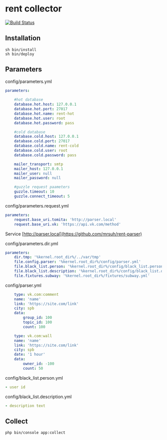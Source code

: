 # rent collector

[![Build Status](https://travis-ci.org/mrsuh/rent-collector.svg?branch=master)](https://travis-ci.org/mrsuh/rent-collector)

## Installation
```
sh bin/install
sh bin/deploy
```

## Parameters

config/parameters.yml
```yml
parameters:
    
    #hot database
    database.hot.host: 127.0.0.1
    database.hot.port: 27017
    database.hot.name: rent-hot
    database.hot.user: root
    database.hot.password: pass

    #cold database
    database.cold.host: 127.0.0.1
    database.cold.port: 27017
    database.cold.name: rent-cold
    database.cold.user: root
    database.cold.password: pass

    mailer_transport: smtp
    mailer_host: 127.0.0.1
    mailer_user: null
    mailer_password: null

    #guzzle request paameters
    guzzle.timeout: 10
    guzzle.connect_timeout: 5
```

config/parameters.request.yml
```yml
parameters:
    request.base_uri.tomita: 'http://parser.local'
    request.base_uri.vk: 'https://api.vk.com/method'
```
Service [http://parser.local](https://github.com/mrsuh/rent-parser)

config/parameters.dir.yml
```yml
parameters:
    dir.tmp: '%kernel.root_dir%/../var/tmp'
    file.config.parser: '%kernel.root_dir%/config/parser.yml'
    file.black_list.person: '%kernel.root_dir%/config/black_list.person.yml'
    file.black_list.description: '%kernel.root_dir%/config/black_list.description.yml'
    file.fixtures.subway: '%kernel.root_dir%/fixtures/subway.yml'

```

config/parser.yml
```yml
    type: vk.com:comment
    name: 'name'
    link: 'https://site.com/link'
    city: spb
    data:
        group_id: 100
        topic_id: 100
        count: 100
```
```yml        
    type: vk.com:wall
    name: 'name'
    link: 'https://site.com/link'
    city: spb
    date: '1 hour'
    data:
        owner_id: -100
        count: 50
```

config/black_list.person.yml
```yml
- user id
```

config/black_list.description.yml
```yml
- description text
```

## Collect
```
php bin/console app:collect
```